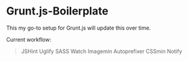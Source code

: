 Grunt.js-Boilerplate
====================

This my go-to setup for Grunt.js will update this over time.

Current workflow:

> JSHint
> Uglify
> SASS 
> Watch
> Imagemin
> Autoprefixer
> CSSmin
> Notify